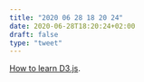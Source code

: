 ```yaml
---
title: "2020 06 28 18 20 24"
date: 2020-06-28T18:20:24+02:00
draft: false
type: "tweet"
---
```


[How to learn D3.js](https://wattenberger.com/blog/d3).
